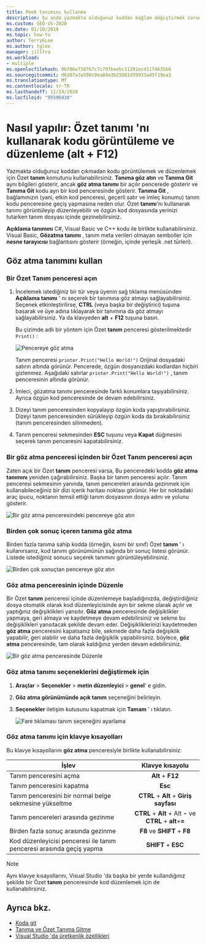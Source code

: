 ```yaml
---
title: Peek tanımını kullanma
description: Şu anda yazmakta olduğunuz koddan bağlam değiştirmek zorunda kalmadan kodunuzu görüntülemek ve düzenlemek için Özet Tanım komutunu nasıl kullanacağınızı öğrenin.
ms.custom: SEO-VS-2020
ms.date: 01/10/2018
ms.topic: how-to
author: TerryGLee
ms.author: tglee
manager: jillfra
ms.workload:
- multiple
ms.openlocfilehash: 0b706e730767c7c79fbeebc11291ecd11f4635b6
ms.sourcegitcommit: d6207a3a590c9ea84e3b25981d39933ad5f19ea3
ms.translationtype: MT
ms.contentlocale: tr-TR
ms.lasthandoff: 11/24/2020
ms.locfileid: "95596930"
---
```

# <a name="how-to-view-and-edit-code-by-using-peek-definition-altf12"></a>Nasıl yapılır: Özet tanımı 'nı kullanarak kodu görüntüleme ve düzenleme (alt + F12)

Yazmakta olduğunuz koddan çıkmadan kodu görüntülemek ve düzenlemek için Özet **tanım** komutunu kullanabilirsiniz. **Tanıma göz atın** ve **Tanıma Git** aynı bilgileri gösterir, ancak **göz atma tanımı** bir açılır pencerede gösterir ve **Tanıma Git** kodu ayrı bir kod penceresinde gösterir. **Tanıma Git** , bağlamınızın (yani, etkin kod penceresi, geçerli satır ve imleç konumu) tanım kodu penceresine geçiş yapmasına neden olur. Özet **tanımı**'nı kullanarak tanımı görüntüleyip düzenleyebilir ve özgün kod dosyasında yerinizi tutarken tanım dosyası içinde gezinebilirsiniz.

**Açıklama tanımını** C#, Visual Basic ve C++ kodu ile birlikte kullanabilirsiniz. Visual Basic, **Gözatma tanımı** , tanım meta verileri olmayan semboller için **nesne tarayıcısı** bağlantısını gösterir (örneğin, içinde yerleşik .net türleri).

## <a name="use-peek-definition"></a>Göz atma tanımını kullan

### <a name="open-a-peek-definition-window"></a>Bir Özet Tanım penceresi açın

1. İncelemek istediğiniz bir tür veya üyenin sağ tıklama menüsünden **Açıklama tanımı** ' nı seçerek bir tanımına göz atmayı sağlayabilirsiniz. Seçenek etkinleştirilirse, **CTRL** (veya başka bir değiştirici) tuşuna basarak ve üye adına tıklayarak bir tanımına da göz atmayı sağlayabilirsiniz. Ya da klavyeden **alt** + **F12** tuşuna basın.

     Bu çizimde adlı bir yöntem için Özet **tanım** penceresi gösterilmektedir `Print()` :

     ![Pencereye göz atma](../ide/media/peekwindow.png)

     Tanım penceresi `printer.Print("Hello World!")` Orijinal dosyadaki satırın altında görünür. Pencerede, özgün dosyanızdaki kodlardan hiçbiri gizlenmez. Aşağıdaki satırlar `printer.Print("Hello World!")` , tanım penceresinin altında görünür.

1. İmleci, gözatma tanımı penceresinde farklı konumlara taşıyabilirsiniz. Ayrıca özgün kod penceresinde de devam edebilirsiniz.

1. Dizeyi tanım penceresinden kopyalayıp özgün koda yapıştırabilirsiniz. Dizeyi tanım penceresinden sürükleyip özgün koda da bırakabilirsiniz (tanım penceresinden silinmeden).

1. Tanım penceresi sekmesinden **ESC** tuşunu veya **Kapat** düğmesini seçerek tanım penceresini kapatabilirsiniz.

### <a name="open-a-peek-definition-window-from-within-a-peek-definition-window"></a>Bir göz atma penceresi içinden bir Özet Tanım penceresi açın

Zaten açık bir Özet **tanım** penceresi varsa, Bu penceredeki kodda **göz atma tanımını** yeniden çağırabilirsiniz. Başka bir tanım penceresi açılır. Tanım penceresi sekmesinin yanında, tanım pencereleri arasında gezinmek için kullanabileceğiniz bir dizi içerik haritası noktası görünür. Her bir noktadaki araç ipucu, noktanın temsil ettiği tanım dosyasının dosya adını ve yolunu gösterir.

   ![Bir göz atma penceresindeki pencereye göz atın](../ide/media/peekwithinpeek.png)

### <a name="peek-definition-with-multiple-results"></a>Birden çok sonuç içeren tanıma göz atma

Birden fazla tanıma sahip kodda (örneğin, kısmi bir sınıf) Özet **tanım** ' ı kullanırsanız, kod tanımı görünümünün sağında bir sonuç listesi görünür. Listede istediğiniz sonucu seçerek tanımını görüntüleyebilirsiniz.

   ![Birden çok sonuçtan pencereye göz atın](../ide/media/peekmultiple.png)

### <a name="edit-inside-the-peek-definition-window"></a>Göz atma penceresinin içinde Düzenle

Bir Özet **tanım** penceresi içinde düzenlemeye başladığınızda, değiştirdiğiniz dosya otomatik olarak kod düzenleyicisinde ayrı bir sekme olarak açılır ve yaptığınız değişiklikleri yansıtır. **Göz atma** penceresinde değişiklikler yapmaya, geri almaya ve kaydetmeye devam edebilirsiniz ve sekme bu değişiklikleri yansıtacak şekilde devam eder. Değişikliklerinizi kaydetmeden **göz atma** penceresini kapatsanız bile, sekmede daha fazla değişiklik yapabilir, geri alabilir ve daha fazla değişiklik yapabilirsiniz. böylece, **göz atma** penceresinde, tam olarak kaldığınız yerden devam edebilirsiniz.

   ![Bir göz atma penceresinde Düzenle](../ide/media/peekedit.png)

### <a name="to-change-options-for-peek-definition"></a>Göz atma tanımı seçeneklerini değiştirmek için

1. **Araçlar**  >  **Seçenekler**  >  **metin düzenleyici**  >  **genel**' e gidin.

1. **Göz atma görünümünde açık tanım** seçeneğini belirleyin.

1. **Seçenekler** iletişim kutusunu kapatmak için **Tamam** ' ı tıklatın.

   ![Fare tıklaması tanım seçeneğini ayarlama](../ide/media/editor_options_peek_view.png)

### <a name="keyboard-shortcuts-for-peek-definition"></a>Göz atma tanımı için klavye kısayolları

Bu klavye kısayollarını **göz atma** penceresiyle birlikte kullanabilirsiniz:

|İşlev|Klavye kısayolu|
|-------------------|:-----------------------:|
|Tanım penceresini açma|**Alt** + **F12**|
|Tanım penceresini kapatma|**Esc**|
|Tanım penceresini bir normal belge sekmesine yükseltme|**CTRL** + **Alt** + **Giriş sayfası**|
|Tanım pencereleri arasında gezinme|**CTRL** + **Alt** + Alt **-** ve **CTRL** + **alt**+**=**|
|Birden fazla sonuç arasında gezinme|**F8** ve **SHIFT** + **F8**|
|Kod düzenleyicisi penceresi ile tanım penceresi arasında geçiş yapma|**SHIFT** + **ESC**|

> [!NOTE]
> Aynı klavye kısayollarını, Visual Studio 'da başka bir yerde kullandığınız şekilde bir Özet **tanım** penceresinde kod düzenlemek için de kullanabilirsiniz.

## <a name="see-also"></a>Ayrıca bkz.

- [Koda git](../ide/navigating-code.md)
- [Tanıma ve Özet Tanıma Gitme](../ide/go-to-and-peek-definition.md)
- [Visual Studio 'da üretkenlik özellikleri](../ide/productivity-features.md)

